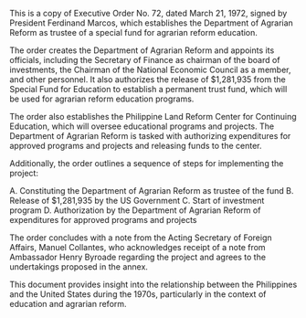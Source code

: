 This is a copy of Executive Order No. 72, dated March 21, 1972, signed by President Ferdinand Marcos, which establishes the Department of Agrarian Reform as trustee of a special fund for agrarian reform education.

The order creates the Department of Agrarian Reform and appoints its officials, including the Secretary of Finance as chairman of the board of investments, the Chairman of the National Economic Council as a member, and other personnel. It also authorizes the release of $1,281,935 from the Special Fund for Education to establish a permanent trust fund, which will be used for agrarian reform education programs.

The order also establishes the Philippine Land Reform Center for Continuing Education, which will oversee educational programs and projects. The Department of Agrarian Reform is tasked with authorizing expenditures for approved programs and projects and releasing funds to the center.

Additionally, the order outlines a sequence of steps for implementing the project:

A. Constituting the Department of Agrarian Reform as trustee of the fund
B. Release of $1,281,935 by the US Government
C. Start of investment program
D. Authorization by the Department of Agrarian Reform of expenditures for approved programs and projects

The order concludes with a note from the Acting Secretary of Foreign Affairs, Manuel Collantes, who acknowledges receipt of a note from Ambassador Henry Byroade regarding the project and agrees to the undertakings proposed in the annex.

This document provides insight into the relationship between the Philippines and the United States during the 1970s, particularly in the context of education and agrarian reform.